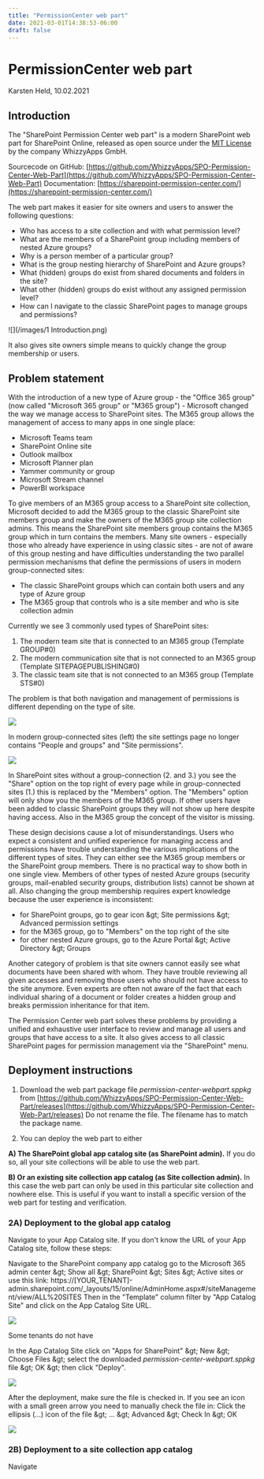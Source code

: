 ```yaml
---
title: "PermissionCenter web part"
date: 2021-03-01T14:38:53-06:00
draft: false
---
```

# PermissionCenter web part
Karsten Held, 10.02.2021

## Introduction

The &quot;SharePoint Permission Center web part&quot; is a modern SharePoint web part for SharePoint Online, released as open source under the [MIT License](https://choosealicense.com/licenses/mit/) by the company WhizzyApps GmbH.

Sourcecode on GitHub: [https://github.com/WhizzyApps/SPO-Permission-Center-Web-Part](https://github.com/WhizzyApps/SPO-Permission-Center-Web-Part)
 Documentation: [https://sharepoint-permission-center.com/](https://sharepoint-permission-center.com/)

The web part makes it easier for site owners and users to answer the following questions:

- Who has access to a site collection and with what permission level?
- What are the members of a SharePoint group including members of nested Azure groups?
- Why is a person member of a particular group?
- What is the group nesting hierarchy of SharePoint and Azure groups?
- What (hidden) groups do exist from shared documents and folders in the site?
- What other (hidden) groups do exist without any assigned permission level?
- How can I navigate to the classic SharePoint pages to manage groups and permissions?

![](/images/1 Introduction.png)

It also gives site owners simple means to quickly change the group membership or users.

## Problem statement

With the introduction of a new type of Azure group - the &quot;Office 365 group&quot; (now called &quot;Microsoft 365 group&quot; or &quot;M365 group&quot;) - Microsoft changed the way we manage access to SharePoint sites. The M365 group allows the management of access to many apps in one single place:

- Microsoft Teams team
- SharePoint Online site
- Outlook mailbox
- Microsoft Planner plan
- Yammer community or group
- Microsoft Stream channel
- PowerBI workspace

To give members of an M365 group access to a SharePoint site collection, Microsoft decided to add the M365 group to the classic SharePoint site members group and make the owners of the M365 group site collection admins. This means the SharePoint site members group contains the M365 group which in turn contains the members. Many site owners - especially those who already have experience in using classic sites - are not of aware of this group nesting and have difficulties understanding the two parallel permission mechanisms that define the permissions of users in modern group-connected sites:

- The classic SharePoint groups which can contain both users and any type of Azure group
- The M365 group that controls who is a site member and who is site collection admin

Currently we see 3 commonly used types of SharePoint sites:

1. The modern team site that is connected to an M365 group (Template GROUP#0)
2. The modern communication site that is not connected to an M365 group (Template SITEPAGEPUBLISHING#0)
3. The classic team site that is not connected to an M365 group (Template STS#0)

The problem is that both navigation and management of permissions is different depending on the type of site.

<img src="/Images/2%20Problem%20Statment%201.png" style="width:auto;max-width:800"/>

In modern group-connected sites (left) the site settings page no longer contains &quot;People and groups&quot; and &quot;Site permissions&quot;.

<img src="/Images/3%20Problem%20Statment%202.png" style="width:auto;max-width:800"/>

In SharePoint sites without a group-connection (2. and 3.) you see the &quot;Share&quot; option on the top right of every page while in group-connected sites (1.) this is replaced by the &quot;Members&quot; option. The &quot;Members&quot; option will only show you the members of the M365 group. If other users have been added to classic SharePoint groups they will not show up here despite having access. Also in the M365 group the concept of the visitor is missing.

These design decisions cause a lot of misunderstandings. Users who expect a consistent and unified experience for managing access and permissions have trouble understanding the various implications of the different types of sites. They can either see the M365 group members or the SharePoint group members. There is no practical way to show both in one single view. Members of other types of nested Azure groups (security groups, mail-enabled security groups, distribution lists) cannot be shown at all. Also changing the group membership requires expert knowledge because the user experience is inconsistent:

- for SharePoint groups, go to gear icon \&gt; Site permissions \&gt; Advanced permission settings
- for the M365 group, go to &quot;Members&quot; on the top right of the site
- for other nested Azure groups, go to the Azure Portal \&gt; Active Directory \&gt; Groups

Another category of problem is that site owners cannot easily see what documents have been shared with whom. They have trouble reviewing all given accesses and removing those users who should not have access to the site anymore. Even experts are often not aware of the fact that each individual sharing of a document or folder creates a hidden group and breaks permission inheritance for that item.

The Permission Center web part solves these problems by providing a unified and exhaustive user interface to review and manage all users and groups that have access to a site. It also gives access to all classic SharePoint pages for permission management via the &quot;SharePoint&quot; menu.

## Deployment instructions

1) Download the web part package file _permission-center-webpart.sppkg_ from
[https://github.com/WhizzyApps/SPO-Permission-Center-Web-Part/releases](https://github.com/WhizzyApps/SPO-Permission-Center-Web-Part/releases)
Do not rename the file. The filename has to match the package name.

2) You can deploy the web part to either

**A) The SharePoint global app catalog site (as SharePoint admin).**
 If you do so, all your site collections will be able to use the web part.

**B) Or an existing site collection app catalog (as Site collection admin).**
 In this case the web part can only be used in this particular site collection and nowhere else. This is useful if you want to install a specific version of the web part for testing and verification.

### 2A) Deployment to the global app catalog

Navigate to your App Catalog site. If you don&#39;t know the URL of your App Catalog site, follow these steps:

Navigate to the SharePoint company app catalog go to the Microsoft 365 admin center \&gt; Show all \&gt; SharePoint \&gt; Sites \&gt; Active sites or use this link: https://[YOUR\_TENANT]-admin.sharepoint.com/\_layouts/15/online/AdminHome.aspx#/siteManagement/view/ALL%20SITES Then in the &quot;Template&quot; column filter by &quot;App Catalog Site&quot; and click on the App Catalog Site URL.

<img src="/Images/4 Deployment 1.png" style="width:auto;max-width:800"/>


Some tenants do not have

In the App Catalog Site click on &quot;Apps for SharePoint&quot; \&gt; New \&gt; Choose Files \&gt; select the downloaded _permission-center-webpart.sppkg_ file \&gt; OK \&gt; then click &quot;Deploy&quot;.

<img src="/Images/5 Deployment 2.png" style="width:auto;max-width:800"/>

After the deployment, make sure the file is checked in. If you see an icon with a small green arrow you need to manually check the file in: Click the ellipsis (...) icon of the file \&gt; ... \&gt; Advanced \&gt; Check In \&gt; OK

<img src="/Images/6 Deployment 3.png" style="width:auto;max-width:800"/>

### 2B) Deployment to a site collection app catalog

Navigate
